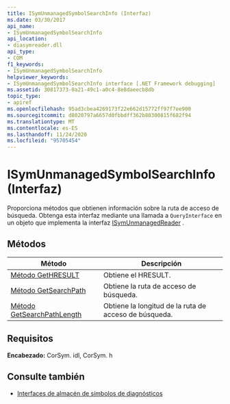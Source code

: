 ```yaml
---
title: ISymUnmanagedSymbolSearchInfo (Interfaz)
ms.date: 03/30/2017
api_name:
- ISymUnmanagedSymbolSearchInfo
api_location:
- diasymreader.dll
api_type:
- COM
f1_keywords:
- ISymUnmanagedSymbolSearchInfo
helpviewer_keywords:
- ISymUnmanagedSymbolSearchInfo interface [.NET Framework debugging]
ms.assetid: 30817373-0a21-49c1-a0c4-8e8daeecb8db
topic_type:
- apiref
ms.openlocfilehash: 95ad3cbea4269173f22e662d15772ff97f7ee900
ms.sourcegitcommit: d8020797a6657d0fbbdff362b80300815f682f94
ms.translationtype: MT
ms.contentlocale: es-ES
ms.lasthandoff: 11/24/2020
ms.locfileid: "95705454"
---
```

# <a name="isymunmanagedsymbolsearchinfo-interface"></a>ISymUnmanagedSymbolSearchInfo (Interfaz)

Proporciona métodos que obtienen información sobre la ruta de acceso de búsqueda. Obtenga esta interfaz mediante una llamada a `QueryInterface` en un objeto que implementa la interfaz [ISymUnmanagedReader](isymunmanagedreader-interface.md) .  
  
## <a name="methods"></a>Métodos  
  
|Método|Descripción|  
|------------|-----------------|  
|[Método GetHRESULT](isymunmanagedsymbolsearchinfo-gethresult-method.md)|Obtiene el HRESULT.|  
|[Método GetSearchPath](isymunmanagedsymbolsearchinfo-getsearchpath-method.md)|Obtiene la ruta de acceso de búsqueda.|  
|[Método GetSearchPathLength](isymunmanagedsymbolsearchinfo-getsearchpathlength-method.md)|Obtiene la longitud de la ruta de acceso de búsqueda.|  
  
## <a name="requirements"></a>Requisitos  

 **Encabezado:** CorSym. idl, CorSym. h  
  
## <a name="see-also"></a>Consulte también

- [Interfaces de almacén de símbolos de diagnósticos](diagnostics-symbol-store-interfaces.md)
